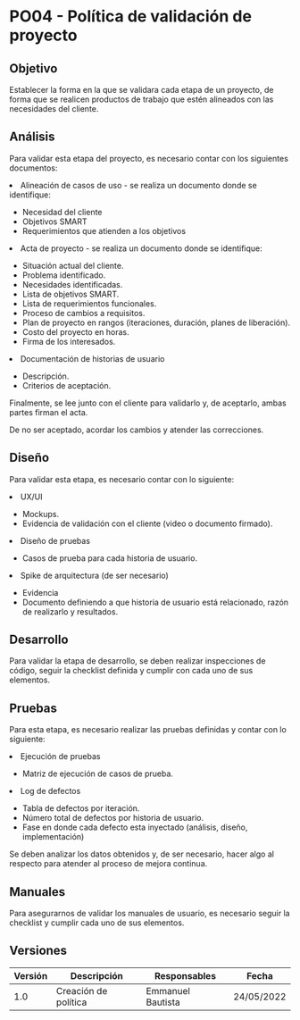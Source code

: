# PO04 - Política de validación de proyecto

## Objetivo

Establecer la forma en la que se validara cada etapa de un proyecto, de forma que se realicen productos de trabajo que estén alineados con las necesidades del cliente.

## Análisis

Para validar esta etapa del proyecto, es necesario contar con los siguientes documentos:

<li>Alineación de casos de uso - se realiza un documento donde se identifique:</li>
<ul>
<li>Necesidad del cliente</li>
<li>Objetivos SMART</li>
<li>Requerimientos que atienden a los objetivos</li>
</ul>

<li>Acta de proyecto - se realiza un documento donde se identifique:</li>
 <ul>
                <li>Situación actual del cliente. </li>
                <li>Problema identificado. </li>
                <li>Necesidades identificadas. </li>
                <li>Lista de objetivos SMART. </li>
                <li>Lista de requerimientos funcionales. </li>
                <li>Proceso de cambios a requisitos. </li>
                <li>Plan de proyecto en rangos (iteraciones, duración, planes de liberación).</li>
                <li>Costo del proyecto en horas. </li>
                <li>Firma de los interesados. </li>
                </ul>
<li>Documentación de historias de usuario</li>
                <ul>
                <li>Descripción. </li>
                <li>Criterios de aceptación. </li>
                </ul>
Finalmente, se lee junto con el cliente para validarlo y, de aceptarlo, ambas partes firman el acta.

De no ser aceptado, acordar los cambios y atender las correcciones.

## Diseño

Para validar esta etapa, es necesario contar con lo siguiente:

<li>UX/UI</li>
                <ul>
                <li>Mockups. </li>
                <li>Evidencia de validación con el cliente (video o documento firmado).</li>
                </ul>
<li>Diseño de pruebas</li>
 <ul>
                <li>Casos de prueba para cada historia de usuario. </li>
                </ul>

<li>Spike de arquitectura (de ser necesario) </li>
 <ul>
                <li>Evidencia</li>
                <li>Documento definiendo a que historia de usuario está relacionado, razón de realizarlo y resultados. </li>
                </ul>

## Desarrollo

Para validar la etapa de desarrollo, se deben realizar inspecciones de código, seguir la checklist definida y cumplir con cada uno de sus elementos.

## Pruebas

Para esta etapa, es necesario realizar las pruebas definidas y contar con lo siguiente:

<li>Ejecución de pruebas</li>
<ul>
                <li>Matriz de ejecución de casos de prueba. </li>
                </ul>
<li>Log de defectos</li>
<ul>
<li>Tabla de defectos por iteración. </li>
<li>Número total de defectos por historia de usuario. </li>
<li>Fase en donde cada defecto esta inyectado (análisis, diseño, implementación) </li>
</ul>

Se deben analizar los datos obtenidos y, de ser necesario, hacer algo al respecto para atender al proceso de mejora continua.

## Manuales

Para asegurarnos de validar los manuales de usuario, es necesario seguir la checklist y cumplir cada uno de sus elementos.

## Versiones

| Versión | Descripción          | Responsables      | Fecha      |
| ------- | -------------------- | ----------------- | ---------- |
| 1.0     | Creación de política | Emmanuel Bautista | 24/05/2022 |
